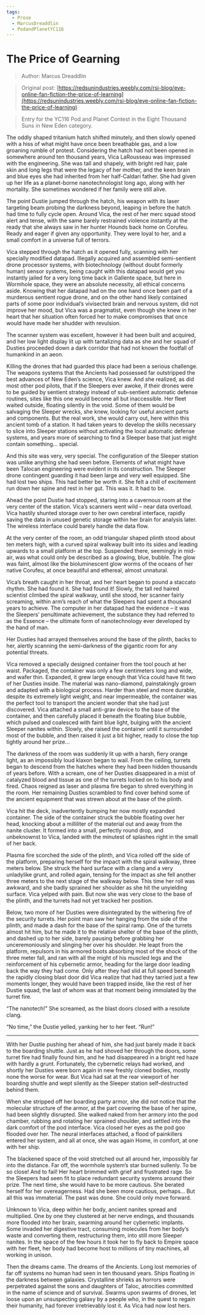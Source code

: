 ```yaml
---
tags:
  - Prose
  - MarcusDreaddlin
  - PodandPlanetYC116
---
```


# The Price of Gearning

> Author: Marcus Dreaddlin

> Original post: [https://redsunindustries.weebly.com/rsi-blog/eve-online-fan-fiction-the-price-of-learning](https://redsunindustries.weebly.com/rsi-blog/eve-online-fan-fiction-the-price-of-learning)

> Entry for the YC116 Pod and Planet Contest in the Eight Thousand Suns in New Eden category.


The oddly shaped tritanium hatch shifted minutely, and then slowly opened with a hiss of what might have once been breathable gas, and a low groaning rumble of protest. Considering the hatch had not been opened in somewhere around ten thousand years, Vica LaRousseau was impressed with the engineering. She was tall and shapely, with bright red hair, pale skin and long legs that were the legacy of her mother, and the keen brain and blue eyes she had inherited from her half-Caldari father. She had given up her life as a planet-borne nanotechnologist long ago, along with her mortality. She sometimes wondered if her family were still alive.

The point Dustie jumped through the hatch, his weapon with its laser targeting beam probing the darkness beyond, leaping in before the hatch had time to fully cycle open. Around Vica, the rest of her merc squad stood alert and tense, with the same barely restrained violence instantly at the ready that she always saw in her hunter Hounds back home on Corufeu. Ready and eager if given any opportunity. They were loyal to her, and a small comfort in a universe full of terrors.

Vica stepped through the hatch as it opened fully, scanning with her specially modified datapad. Illegally acquired and assembled semi-sentient drone processor systems, with biotechnology (without doubt formerly human) sensor systems, being caught with this datapad would get you instantly jailed for a very long time back in Gallente space, but here in Wormhole space, they were an absolute necessity, all ethical concerns aside. Knowing that her datapad had on the one hand once been part of a murderous sentient rogue drone, and on the other hand likely contained parts of some poor individual’s vivisected brain and nervous system, did not improve her mood, but Vica was a pragmatist, even though she knew in her heart that her situation often forced her to make compromises that once would have made her shudder with revulsion.

The scanner system was excellent, however it had been built and acquired, and her low light display lit up with tantalizing data as she and her squad of Dusties proceeded down a dark corridor that had not known the footfall of humankind in an aeon.

Killing the drones that had guarded this place had been a serious challenge. The weapons systems that the Ancients had possessed far outstripped the best advances of New Eden’s science, Vica knew. And she realized, as did most other pod pilots, that if the Sleepers ever awoke, if their drones were to be guided by sentient strategy instead of sub-sentient automatic defense routines, sites like this one would become all but inaccessible. Her fleet waited outside, floating silently in the void. Some of them would be salvaging the Sleeper wrecks, she knew, looking for useful ancient parts and components. But the real work, she would carry out, here within this ancient tomb of a station. It had taken years to develop the skills necessary to slice into Sleeper stations without activating the local automatic defense systems, and years more of searching to find a Sleeper base that just might contain something… special.

And this site was very, very special. The configuration of the Sleeper station was unlike anything she had seen before. Elements of what might have been Talocan engineering were evident in its construction. The Sleeper drone contingent guarding it had been large and very well equipped. She had lost two ships. This had better be worth it. She felt a chill of excitement run down her spine and rest in her gut. This was it. It had to be.

Ahead the point Dustie had stopped, staring into a cavernous room at the very center of the station. Vica’s scanners went wild – near data overload. Vica hastily shunted storage over to her own cerebral interface, rapidly saving the data in unused genetic storage within her brain for analysis later. The wireless interface could barely handle the data flow.

At the very center of the room, an odd triangular shaped plinth stood about ten meters high, with a curved spiral walkway built into its sides and leading upwards to a small platform at the top. Suspended there, seemingly in mid-air, was what could only be described as a glowing, blue, bubble. The glow was faint, almost like the bioluminescent glow worms of the oceans of her native Corufeu, at once beautiful and ethereal, almost unnatural.

Vica’s breath caught in her throat, and her heart began to pound a staccato rhythm. She had found it. She had found it!  Slowly, the tall red haired scientist climbed the spiral walkway, until she stood, her scanner fairly screaming, within arm’s reach of what the Sleepers had spent a thousand years to achieve. The computer in her datapad had the evidence – it was the Sleepers’ penultimate achievement, the substance they had referred to as the Essence – the ultimate form of nanotechnology ever developed by the hand of man.

Her Dusties had arrayed themselves around the base of the plinth, backs to her, alertly scanning the semi-darkness of the gigantic room for any potential threats.

Vica removed a specially designed container from the tool pouch at her waist. Packaged, the container was only a few centimeters long and wide, and wafer thin. Expanded, it grew large enough that Vica could have fit two of her Dusties inside. The material was nano-diamond, painstakingly grown and adapted with a biological process. Harder than steel and more durable, despite its extremely light weight, and near impermeable, the container was the perfect tool to transport the ancient wonder that she had just discovered. Vica attached a small anti-grav device to the base of the container, and then carefully placed it beneath the floating blue bubble, which pulsed and coalesced with faint blue light, bulging with the ancient Sleeper nanites within. Slowly, she raised the container until it surrounded most of the bubble, and then raised it just a bit higher, ready to close the top tightly around her prize…

The darkness of the room was suddenly lit up with a harsh, fiery orange light, as an impossibly loud klaxon began to wail. From the ceiling, turrets began to descend from the hatches where they had been hidden thousands of years before. With a scream, one of her Dusties disappeared in a mist of catalyzed blood and tissue as one of the turrets locked on to his body and fired. Chaos reigned as laser and plasma fire began to shred everything in the room. Her remaining Dusties scrambled to find cover behind some of the ancient equipment that was strewn about at the base of the plinth.

Vica hit the deck, inadvertently bumping her now mostly expanded container. The side of the container struck the bubble floating over her head, knocking about a milliliter of the material out and away from the nanite cluster. It formed into a small, perfectly round drop, and unbeknownst to Vica, landed with the minutest of splashes right in the small of her back.

Plasma fire scorched the side of the plinth, and Vica rolled off the side of the platform, preparing herself for the impact with the spiral walkway, three meters below. She struck the hard surface with a clang and a very unladylike grunt, and rolled again, tensing for the impact as she fell another three meters to the next stage of the walkway below. This time her roll was awkward, and she badly sprained her shoulder as she hit the unyielding surface. Vica yelped with pain. But now she was very close to the base of the plinth, and the turrets had not yet tracked her position.

Below, two more of her Dusties were disintegrated by the withering fire of the security turrets. Her point man saw her hanging from the side of the plinth, and made a dash for the base of the spiral ramp. One of the turrets almost hit him, but he made it to the relative shelter of the base of the plinth, and dashed up to her side, barely pausing before grabbing her unceremoniously and slinging her over his shoulder. He leapt from the platform, repulsors in his armored boots absorbing most of the shock of the three meter fall, and ran with all the might of his muscled legs and the reinforcement of his cybernetic armor, heading for the large door leading back the way they had come. Only after they had slid at full speed beneath the rapidly closing blast door did Vica realize that had they tarried just a few moments longer, they would have been trapped inside, like the rest of her Dustie squad, the last of whom was at that moment being immolated by the turret fire.

“The nanotech!” She screamed, as the blast doors closed with a resolute clang.

“No time,” the Dustie yelled, yanking her to her feet. “Run!”

***

With her Dustie pushing her ahead of him, she had just barely made it back to the boarding shuttle. Just as he had shoved her through the doors, some turret fire had finally found him, and he had disappeared in a bright red haze with hardly a grunt. Fortunately, the cybernetic relays had worked, and shortly her Dusties were born again in new freshly cloned bodies, mostly none the worse for wear. But Vica had sat at the rear viewport of her boarding shuttle and wept silently as the Sleeper station self-destructed behind them.

When she stripped off her boarding party armor, she did not notice that the molecular structure of the armor, at the part covering the base of her spine, had been slightly disrupted. She walked naked from her armory into the pod chamber, rubbing and rotating her sprained shoulder, and settled into the dark comfort of the pod interface. Vica closed her eyes as the pod goo flooded over her. The neural interfaces attached, a flood of painkillers entered her system, and all at once, she was again Home, in comfort, at one with her ship.

The blackened space of the void stretched out all around her, impossibly far into the distance. Far off, the wormhole system’s star burned sullenly. To be so close! And to fail! Her heart brimmed with grief and frustrated rage. So the Sleepers had seen fit to place redundant security systems around their prize. The next time, she would have to be more cautious. She berated herself for her overeagerness. Had she been more cautious, perhaps… But all this was immaterial. The past was done. She could only move forward.

Unknown to Vica, deep within her body, ancient nanites spread and multiplied. One by one they clustered at her nerve endings, and thousands more flooded into her brain, swarming around her cybernetic implants. Some invaded her digestive tract, consuming molecules from her body’s waste and converting them, restructuring them, into still more Sleeper nanites. In the space of the few hours it took her to fly back to Empire space with her fleet, her body had become host to millions of tiny machines, all working in unison.

Then the dreams came. The dreams of the Ancients. Long lost memories of far off systems no human had seen in ten thousand years. Ships floating in the darkness between galaxies. Crystalline shrieks as horrors were perpetrated against the sons and daughters of Taloc, atrocities committed in the name of science and of survival. Swarms upon swarms of drones, let loose upon an unsuspecting galaxy by a people who, in the quest to regain their humanity, had forever irretrievably lost it. As Vica had now lost hers.